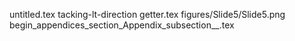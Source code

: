 untitled.tex
tacking-lt-direction getter.tex
figures/Slide5/Slide5.png
begin_appendices_section_Appendix_subsection__.tex
